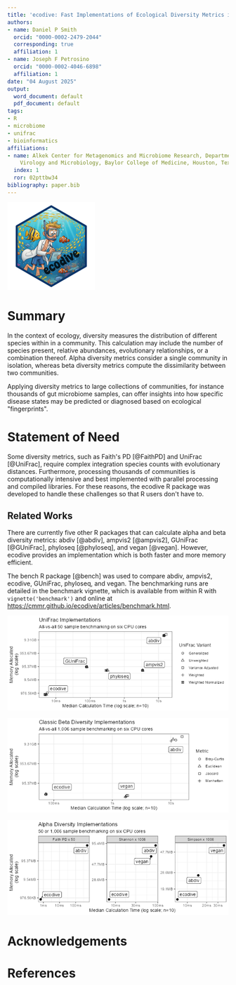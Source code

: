 ```yaml
---
title: 'ecodive: Fast Implementations of Ecological Diversity Metrics in R'
authors:
- name: Daniel P Smith
  orcid: "0000-0002-2479-2044"
  corresponding: true
  affiliation: 1
- name: Joseph F Petrosino
  orcid: "0000-0002-4046-6898"
  affiliation: 1
date: "04 August 2025"
output:
  word_document: default
  pdf_document: default
tags:
- R
- microbiome
- unifrac
- bioinformatics
affiliations:
- name: Alkek Center for Metagenomics and Microbiome Research, Department of Molecular
    Virology and Microbiology, Baylor College of Medicine, Houston, Texas, USA
  index: 1
  ror: 02pttbw34
bibliography: paper.bib
---
```



![Ecodive package logo](../man/figures/logo.png)


# Summary

In the context of ecology, diversity measures the distribution of different
species within in a community. This calculation may include the number of
species present, relative abundances, evolutionary relationships, or a
combination thereof. Alpha diversity metrics consider a single community in
isolation, whereas beta diversity metrics compute the dissimilarity between two
communities.

Applying diversity metrics to large collections of communities, for instance
thousands of gut microbiome samples, can offer insights into how specific
disease states may be predicted or diagnosed based on ecological "fingerprints".




# Statement of Need

Some diversity metrics, such as Faith's PD [@FaithPD] and UniFrac [@UniFrac],
require complex integration species counts with evolutionary distances.
Furthermore, processing thousands of communities is computationally intensive
and best implemented with parallel processing and compiled libraries. For these
reasons, the ecodive R package was developed to handle these challenges so that
R users don't have to.




## Related Works

There are currently five other R packages that can calculate alpha and beta
diversity metrics: abdiv [@abdiv], ampvis2 [@ampvis2], GUniFrac [@GUniFrac],
phyloseq [@phyloseq], and vegan [@vegan]. However, ecodive provides an
implementation which is both faster and more memory efficient.

The bench R package [@bench] was used to compare abdiv, ampvis2, ecodive,
GUniFrac, phyloseq, and vegan. The benchmarking runs are detailed in the
benchmark vignette, which is available from within R with
`vignette('benchmark')` and online at
<https://cmmr.github.io/ecodive/articles/benchmark.html>.


![UniFrac benchmarks. Ecodive is 15x to 2800x faster and uses 60x - 25000x less memory.](../man/figures/unifrac-benchmark.png)


![Classic beta diversity benchmarks. Ecodive is 23x to 160x faster and uses 0.8x to 640x less memory.](../man/figures/bdiv-benchmark.png)


![Alpha  diversity benchmarks. Ecodive is 10x to 40x faster and uses 5x to 25x less memory.](../man/figures/adiv-benchmark.png)




# Acknowledgements

# References
